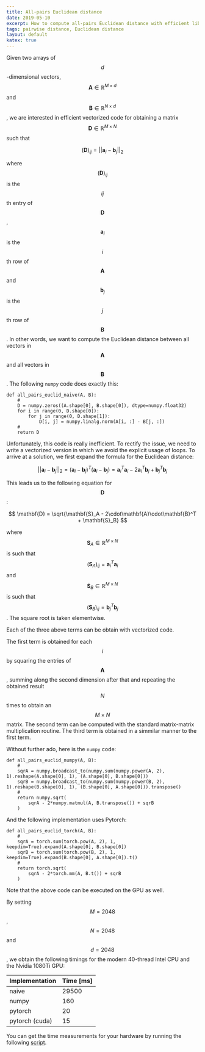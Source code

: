 ```yaml
---
title: All-pairs Euclidean distance
date: 2019-05-10
excerpt: How to compute all-pairs Euclidean distance with efficient libraries for manipulating numerical arrays (e.g., numpy and pytorch).
tags: pairwise distance, Euclidean distance
layout: default
katex: true
---
```


Given two arrays of $$d$$-dimensional vectors, $$\mathbf{A}\in\mathbb{R}^{M\times d}$$ and $$\mathbf{B}\in\mathbb{R}^{N\times d}$$, we are interested in efficient vectorized code for obtaining a matrix $$\mathbf{D}\in\mathbb{R}^{M\times N}$$ such that

$$
	(\mathbf{D})_{ij} = \vert\vert\mathbf{a}_i - \mathbf{b}_j\vert\vert_2
$$

where $$(\mathbf{D})_{ij}$$ is the $$ij$$th entry of $$\mathbf{D}$$, $$\mathbf{a}_i$$ is the $$i$$th row of $$\mathbf{A}$$ and $$\mathbf{b}_j$$ is the $$j$$th row of $$\mathbf{B}$$.
In other words, we want to compute the Euclidean distance between all vectors in $$\mathbf{A}$$ and all vectors in $$\mathbf{B}$$.
The following `numpy` code does exactly this:

```
def all_pairs_euclid_naive(A, B):
	#
	D = numpy.zeros((A.shape[0], B.shape[0]), dtype=numpy.float32)
	for i in range(0, D.shape[0]):
		for j in range(0, D.shape[1]):
			D[i, j] = numpy.linalg.norm(A[i, :] - B[j, :])
	#
	return D
```

Unfortunately, this code is really inefficient.
To rectify the issue, we need to write a vectorized version in which we avoid the explicit usage of loops.
To arrive at a solution, we first expand the formula for the Euclidean distance:

$$
	\vert\vert\mathbf{a}_i - \mathbf{b}_j\vert\vert_2=
	(\mathbf{a}_i - \mathbf{b}_j)^T(\mathbf{a}_i - \mathbf{b}_j)=
	\mathbf{a}_i^T\mathbf{a}_i - 2\mathbf{a}_i^T\mathbf{b}_j + \mathbf{b}_j^T\mathbf{b}_j
$$

This leads us to the following equation for $$\mathbf{D}$$:

$$
	\mathbf{D} = \sqrt{\mathbf{S}_A - 2\cdot\mathbf{A}\cdot\mathbf{B}^T + \mathbf{S}_B}
$$

where $$\mathbf{S}_A\in\mathbb{R}^{M\times N}$$ is such that $$(\mathbf{S}_A)_{ij}=\mathbf{a}_i^T\mathbf{a}_i$$ and
$$\mathbf{S}_B\in\mathbb{R}^{M\times N}$$ is such that $$(\mathbf{S}_B)_{ij}=\mathbf{b}_j^T\mathbf{b}_j$$.
The square root is taken elementwise.

Each of the three above terms can be obtain with vectorized code.

The first term is obtained for each $$i$$ by squaring the entries of $$\mathbf{A}$$, summing along the second dimension after that and repeating the obtained result $$N$$ times to obtain an $$M\times N$$ matrix.
The second term can be computed with the standard matrix-matrix multiplication routine.
The third term is obtained in a simmilar manner to the first term.

Without further ado, here is the `numpy` code:

```
def all_pairs_euclid_numpy(A, B):
	#
	sqrA = numpy.broadcast_to(numpy.sum(numpy.power(A, 2), 1).reshape(A.shape[0], 1), (A.shape[0], B.shape[0]))
	sqrB = numpy.broadcast_to(numpy.sum(numpy.power(B, 2), 1).reshape(B.shape[0], 1), (B.shape[0], A.shape[0])).transpose()
	#
	return numpy.sqrt(
		sqrA - 2*numpy.matmul(A, B.transpose()) + sqrB
	)
```

And the following implementation uses Pytorch:

```
def all_pairs_euclid_torch(A, B):
	#
	sqrA = torch.sum(torch.pow(A, 2), 1, keepdim=True).expand(A.shape[0], B.shape[0])
	sqrB = torch.sum(torch.pow(B, 2), 1, keepdim=True).expand(B.shape[0], A.shape[0]).t()
	#
	return torch.sqrt(
		sqrA - 2*torch.mm(A, B.t()) + sqrB
	)
```

Note that the above code can be executed on the GPU as well.

By setting $$M=2048$$, $$N=2048$$ and $$d=2048$$, we obtain the following timings for the modern 40-thread Intel CPU and the Nvidia 1080Ti GPU:

| Implementation | Time [ms] |
| -------------- | --------- |
| naive          | 29500     |
| numpy          | 160       |
| pytorch        | 20        |
| pytorch (cuda) | 15        |

You can get the time measurements for your hardware by running the following [script](code.py).
